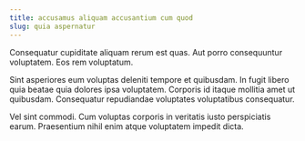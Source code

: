 ```yaml
---
title: accusamus aliquam accusantium cum quod
slug: quia aspernatur
---
```


Consequatur cupiditate aliquam rerum est quas. Aut porro consequuntur voluptatem. Eos rem voluptatum.

Sint asperiores eum voluptas deleniti tempore et quibusdam. In fugit libero quia beatae quia dolores ipsa voluptatem. Corporis id itaque mollitia amet ut quibusdam. Consequatur repudiandae voluptates voluptatibus consequatur.

Vel sint commodi. Cum voluptas corporis in veritatis iusto perspiciatis earum. Praesentium nihil enim atque voluptatem impedit dicta.
